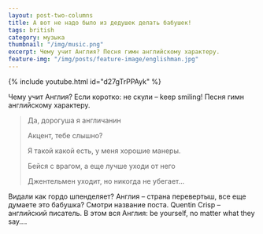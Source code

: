 ```yaml
---
layout: post-two-columns
title: А вот не надо было из дедушек делать бабушек!
tags: british
category: музыка
thumbnail: "/img/music.png"
excerpt: Чему учит Англия? Песня гимн английскому характеру.
feature-img: "/img/posts/feature-image/englishman.jpg"
---
```


{% include youtube.html id="d27gTrPPAyk" %}

Чему учит Англия? Если коротко: не скули – keep smiling! Песня гимн английскому характеру.

<!-- Дальше -->
<blockquote>

<p>Да, дорогуша я англичанин</p>

<p>Акцент, тебе слышно?</p>

<p>Я такой какой есть, у меня хорошие манеры.</p>

<p>Бейся с врагом, а еще лучше уходи от него</p>

<p>Джентельмен уходит, но никогда не убегает...</p>

</blockquote>


Видали как гордо шпенделяет? Англия – страна перевертыш, все еще думаете это бабушка? Смотри название поста. Quentin Crisp – английский писатель. В этом вся Англия: be yourself, no matter what they say….
